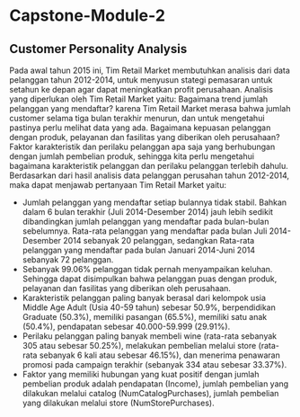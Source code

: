 # Capstone-Module-2
## Customer Personality Analysis

Pada awal tahun 2015 ini, Tim Retail Market membutuhkan analisis dari data pelanggan tahun 2012-2014, untuk menyusun stategi pemasaran untuk setahun ke depan agar dapat meningkatkan profit perusahaan. Analisis yang diperlukan oleh Tim Retail Market yaitu:
Bagaimana trend jumlah pelanggan yang mendaftar? karena Tim Retail Market merasa bahwa jumlah customer selama tiga bulan terakhir menurun, dan untuk mengetahui pastinya perlu melihat data yang ada.
Bagaimana kepuasan pelanggan dengan produk, pelayanan dan fasilitas yang diberikan oleh perusahaan?
Faktor karakteristik dan perilaku pelanggan apa saja yang berhubungan dengan jumlah pembelian produk, sehingga kita perlu mengetahui bagaimana karakteristik pelanggan dan perilaku pelanggan terlebih dahulu.
<br>
Berdasarkan dari hasil analisis data pelanggan perusahan tahun 2012-2014, maka dapat menjawab pertanyaan Tim Retail Market yaitu:
- Jumlah pelanggan yang mendaftar setiap bulannya tidak stabil. Bahkan dalam 6 bulan terakhir (Juli 2014-Desember 2014) jauh lebih sedikit dibandingkan jumlah pelanggan yang mendaftar pada bulan-bulan sebelumnya. Rata-rata pelanggan yang mendaftar pada bulan Juli 2014-Desember 2014 sebanyak 20 pelanggan, sedangkan Rata-rata pelanggan yang mendaftar pada bulan Januari 2014-Juni 2014 sebanyak 72 pelanggan.
- Sebanyak 99.06% pelanggan tidak pernah menyampaikan keluhan. Sehingga dapat disimpulkan bahwa pelanggan puas dengan produk, pelayanan dan fasilitas yang diberikan oleh perusahaan.
- Karakteristik pelanggan paling banyak berasal dari kelompok usia Middle Age Adult (Usia 40-59 tahun) sebesar 50.9%, berpendidikan Graduate (50.3%), memiliki pasangan (65.5%), memiliki satu anak (50.4%), pendapatan sebesar 40.000-59.999 (29.91%).
- Perilaku pelanggan paling banyak membeli wine (rata-rata sebanyak 305 atau sebesar 50.25%), melakukan pembelian melalui store (rata-rata sebanyak 6 kali atau sebesar 46.15%), dan menerima penawaran promosi pada campaign terakhir (sebanyak 334 atau sebesar 33.37%).
- Faktor yang memiliki hubungan yang kuat positif dengan jumlah pembelian produk adalah pendapatan (Income), jumlah pembelian yang dilakukan melalui catalog (NumCatalogPurchases), jumlah pembelian yang dilakukan melalui store (NumStorePurchases).
